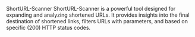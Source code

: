 ShortURL-Scanner
ShortURL-Scanner is a powerful tool designed for expanding and analyzing shortened URLs. It provides insights into the final destination of shortened links, filters URLs with parameters, and based on specific (200) HTTP status codes.
